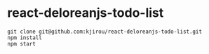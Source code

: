 react-deloreanjs-todo-list
==========================

```
git clone git@github.com:kjirou/react-deloreanjs-todo-list.git
npm install
npm start
```
